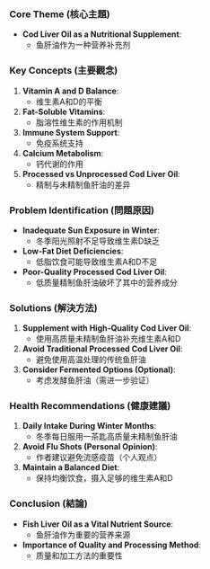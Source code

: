 ### Core Theme (核心主題)
- **Cod Liver Oil as a Nutritional Supplement**: 
  - 鱼肝油作为一种营养补充剂

### Key Concepts (主要觀念)
1. **Vitamin A and D Balance**:
   - 维生素A和D的平衡
2. **Fat-Soluble Vitamins**:
   - 脂溶性维生素的作用机制
3. **Immune System Support**:
   - 免疫系统支持
4. **Calcium Metabolism**:
   - 钙代谢的作用
5. **Processed vs Unprocessed Cod Liver Oil**:
   - 精制与未精制鱼肝油的差异

### Problem Identification (問題原因)
- **Inadequate Sun Exposure in Winter**:
  - 冬季阳光照射不足导致维生素D缺乏
- **Low-Fat Diet Deficiencies**:
  - 低脂饮食可能导致维生素A和D不足
- **Poor-Quality Processed Cod Liver Oil**:
  - 低质量精制鱼肝油破坏了其中的营养成分

### Solutions (解決方法)
1. **Supplement with High-Quality Cod Liver Oil**:
   - 使用高质量未精制鱼肝油补充维生素A和D
2. **Avoid Traditional Processed Cod Liver Oil**:
   - 避免使用高温处理的传统鱼肝油
3. **Consider Fermented Options (Optional)**:
   - 考虑发酵鱼肝油（需进一步验证）

### Health Recommendations (健康建議)
1. **Daily Intake During Winter Months**:
   - 冬季每日服用一茶匙高质量未精制鱼肝油
2. **Avoid Flu Shots (Personal Opinion)**:
   - 作者建议避免流感疫苗（个人观点）
3. **Maintain a Balanced Diet**:
   - 保持均衡饮食，摄入足够的维生素A和D

### Conclusion (結論)
- **Fish Liver Oil as a Vital Nutrient Source**:
  - 鱼肝油作为重要的营养来源
- **Importance of Quality and Processing Method**:
  - 质量和加工方法的重要性